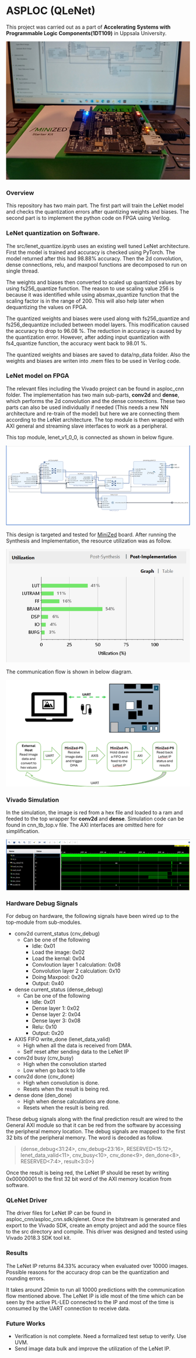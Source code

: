 # ASPLOC (QLeNet)

This project was carried out as a part of **Accelerating Systems with Programmable Logic Components(1DT109)** in Uppsala University. 

![minized board](minized.jpg)

### Overview

This repository has two main part. The first part will train the LeNet model and checks the quantization errors after quantizing weights and biases. The second part is to implement the python code on FPGA using Verilog. 

### LeNet quantization on Software.

The src/lenet_quantize.ipynb uses an existing well tuned LeNet architecture. First the model is trained and accuracy is checked using PyTorch. The model returned after this had 98.88% accuracy. Then the 2d convolution, dense connections, relu, and maxpool functions are decomposed to run on single thread. 

The weights and biases then converted to scaled up quantized values by using fs256_quantize function. The reason to use scaling value 256 is because it was identified while using absmax_quantize function that the scaling factor  is in the range of 200. This will also help later when dequantizing the values on FPGA.

The quantized weights and biases were used along with fs256_quantize and fs256_dequantize included between model layers. This modification caused the accuracy to drop to 96.08 %. The reduction in accuracy is caused by the quantization error. However, after adding input quantization with fs4_quantize function, the accuracy went back to 98.01 %.

The quantized weights and biases are saved to data/np_data folder. Also the weights and biases are writen into .mem files to be used in Verilog code. 

### LeNet model on FPGA

The relevant files including the Vivado project can be found in asploc_cnn folder. The implementation has two main sub-parts, **conv2d** and **dense**, which performs the 2d convolution and the dense connections. These two parts can also be used individually if needed (This needs a new NN architecture and re-train of the model) but here we are connecting them according to the LeNet architecture. The top module is then wrapped with AXI general and streaming slave interfaces to work as a peripheral. 

This top module, lenet_v1_0_0, is connected as shown in below figure. 

![block diagram](bd_1.png)

This design is targeted and tested for [MiniZed](https://minized.org/) board. After running the Synthesis and Implementation, the resource utilization was as follow. 

![resource utilization](ru_1.png)

The communication flow is shown in below diagram. 

![communication flow](comm_1.png)

### Vivado Simulation

In the simulation, the image is red from a hex file and loaded to a ram and feeded to the top wrapper for **conv2d** and **dense**. Simulation code can be found in cnn_tb_top.v file. The AXI interfaces are omitted here for simplification. 

![simulatin waveform](sim_1.png)

### Hardware Debug Signals

For debug on hardware, the following signals have been wired up to the top-module from sub-modules.
* conv2d current_status (cnv_debug)
    * Can be one of the following
        * Idle: 0x01
        * Load the image: 0x02
        * Load the kernal: 0x04
        * Convloution layer 1 calculation: 0x08
        * Convolution layer 2 calculation: 0x10
        * Doing Maxpool: 0x20
        * Output: 0x40
* dense current_status (dense_debug)
    * Can be one of the following
        * Idle: 0x01
        * Dense layer 1: 0x02
        * Dense layer 2: 0x04
        * Dense layer 3: 0x08
        * Relu: 0x10
        * Output: 0x20
* AXIS FIFO write_done (lenet_data_valid)
    * High when all the data is received from DMA.
    * Self reset after sending data to the LeNet IP
* conv2d busy (cnv_busy)
    * High when the convolution started
    * Low when go back to Idle
* conv2d done (cnv_done)
    * High when convolution is done.
    * Resets when the result is being red.
* dense done (den_done)
    * High when dense calculations are done.
    * Resets when the result is being red. 

These debug signals along with the final prediction result are wired to the General AXI module so that it can be red from the software by accessing the peripheral memory location. The debug signals are mapped to the first 32 bits of the peripheral memory. The word is decoded as follow. 

> {dense_debug<31:24>, cnv_debug<23:16>, RESERVED<15:12>, lenet_data_valid<11>, cnv_busy<10>, cnv_done<9>, den_done<8>, RESERVED<7:4>, result<3:0>}

Once the result is being red, the LeNet IP should be reset by writing 0x00000001 to the first 32 bit word of the AXI memory location from software. 

### QLeNet Driver

The driver files for LeNet IP can be found in asploc_cnn/asploc_cnn.sdk/qlenet. Once the bitstream is generated and export to the Vivado SDK, create an empty project and add the source files to the src directory and compile. This driver was designed and tested using Vivado 2018.3 SDK tool kit. 

### Results

The LeNet IP returns 84.33% accuracy when evaluated over 10000 images. Possible reasons for the accuracy drop can be the quantization and rounding errors.

It takes around 20min to run all 10000 predictions with the communication flow mentioned above. The LeNet IP is idle most of the time which can be seen by the active PL-LED connected to the IP and most of the time is consumed by the UART connection to receive data. 


### Future Works

* Verification is not complete. Need a formalized test setup to verify. Use UVM.
* Send image data bulk and improve the utilization of the LeNet IP.

